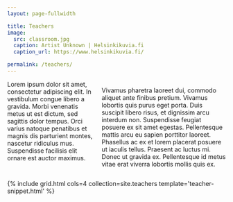 ```yaml
---
layout: page-fullwidth

title: Teachers
image:
  src: classroom.jpg
  caption: Artist Unknown | Helsinkikuvia.fi
  caption_url: https://www.helsinkikuvia.fi/

permalink: /teachers/
---
```


<div class="row"><div class="medium-8 columns medium-offset-2">
Lorem ipsum dolor sit amet, consectetur adipiscing elit. In vestibulum congue libero a gravida. Morbi venenatis metus ut est dictum, sed sagittis dolor tempus. Orci varius natoque penatibus et magnis dis parturient montes, nascetur ridiculus mus. Suspendisse facilisis elit ornare est auctor maximus.

Vivamus pharetra laoreet dui, commodo aliquet ante finibus pretium. Vivamus lobortis quis purus eget porta. Duis suscipit libero risus, et dignissim arcu interdum non. Suspendisse feugiat posuere ex sit amet egestas. Pellentesque mattis arcu eu sapien porttitor laoreet. Phasellus ac ex et lorem placerat posuere ut iaculis tellus. Praesent ac luctus mi. Donec ut gravida ex. Pellentesque id metus vitae erat viverra lobortis mollis quis ex. 
</div></div>

{% include grid.html cols=4 collection=site.teachers template='teacher-snippet.html' %}
